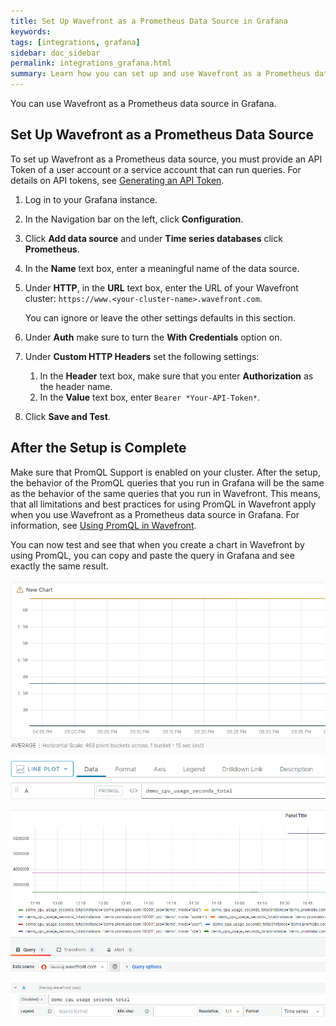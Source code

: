 ```yaml
---
title: Set Up Wavefront as a Prometheus Data Source in Grafana
keywords:
tags: [integrations, grafana]
sidebar: doc_sidebar
permalink: integrations_grafana.html
summary: Learn how you can set up and use Wavefront as a Prometheus data source in Grafana.
---
```


You can use Wavefront as a Prometheus data source in Grafana.

## Set Up Wavefront as a Prometheus Data Source

To set up Wavefront as a Prometheus data source, you must provide an API Token of a user account or a service account that can run queries. For details on API tokens, see [Generating an API Token](https://docs.wavefront.com/wavefront_api.html#generating-an-api-token).

1. Log in to your Grafana instance.

2. In the Navigation bar on the left, click **Configuration**. 

3. Click **Add data source** and under **Time series databases** click **Prometheus**. 

4. In the **Name** text box, enter a meaningful name of the data source. 

5. Under **HTTP**, in the **URL** text box, enter the URL of your Wavefront cluster: `https://www.<your-cluster-name>.wavefront.com`.
   
   You can ignore or leave the other settings defaults in this section.
   
6. Under **Auth** make sure to turn the **With Credentials** option on.

7. Under **Custom HTTP Headers** set the following settings:
    
    1. In the **Header** text box, make sure that you enter **Authorization** as the header name.
    2. In the **Value** text box, enter `Bearer *Your-API-Token*`. 
    
8. Click **Save and Test**.

## After the Setup is Complete

Make sure that PromQL Support is enabled on your cluster. After the setup, the behavior of the PromQL queries that you run in Grafana will be the same as the behavior of the same queries that you run in Wavefront. This means, that all limitations and best practices for using PromQL in Wavefront apply when you use Wavefront as a Prometheus data source in Grafana. For information, see [Using PromQL in Wavefront](https://docs.wavefront.com/wavefront_prometheus.html).

You can now test and see that when you create a chart in Wavefront by using PromQL, you can copy and paste the query in Grafana and see exactly the same result.

 ![PromQL query in Wavefront](images/grafana-wavefront-example-promQL.png)

 ![PromQL query in Grafana](images/grafana-wavefront-promQL.png)
 
 
